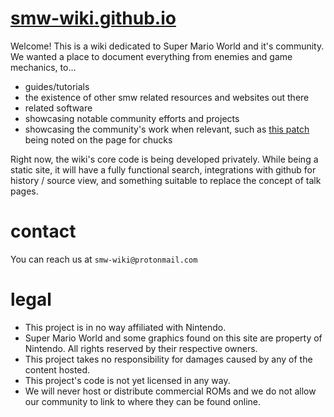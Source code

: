 # [smw-wiki.github.io](https://smw-wiki.github.io)

Welcome! This is a wiki dedicated to Super Mario World and it's community. We wanted a place to document everything from enemies and game mechanics, to...

- guides/tutorials
- the existence of other smw related resources and websites out there
- related software
- showcasing notable community efforts and projects
- showcasing the community's work when relevant, such as [this patch](https://www.smwcentral.net/?p=section&a=details&id=15168) being noted on the page for chucks

Right now, the wiki's core code is being developed privately. While being a static site, it will have a fully functional search, integrations with github for history / source view, and something suitable to replace the concept of talk pages.

# contact

You can reach us at `smw-wiki@protonmail.com`

# legal

- This project is in no way affiliated with Nintendo.
- Super Mario World and some graphics found on this site are property of Nintendo. All rights reserved by their respective owners.
- This project takes no responsibility for damages caused by any of the content hosted.
- This project's code is not yet licensed in any way.
- We will never host or distribute commercial ROMs and we do not allow our community to link to where they can be found online.

